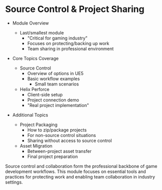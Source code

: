 # Source Control & Project Sharing

* Module Overview
   * Last/smallest module
       - "Critical for gaming industry"
       - Focuses on protecting/backing up work
       - Team sharing in professional environment

* Core Topics Coverage
   * Source Control
       - Overview of options in UE5
       - Basic workflow examples
           * Small team scenarios
   * Helix Perforce
       - Client-side setup
       - Project connection demo
       - "Real project implementation"

* Additional Topics
   * Project Packaging
       - How to zip/package projects
       - For non-source control situations
       - Sharing without access to source control
   * Asset Migration
       - Between-project asset transfer
       - Final project preparation

Source control and collaboration form the professional backbone of game development workflows. This module focuses on essential tools and practices for protecting work and enabling team collaboration in industry settings.